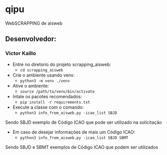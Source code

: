 # qipu
WebSCRAPPING de aisweb

## Desenvolvedor:
### Victor Kaillo
- Entre no diretorio do projeto scrapping_aisweb:
    - ```cd scrapping_aisweb```
- Crie o ambiente usando venv:
    - ```python3 -m venv ./venv```
- Ative o ambiente:
    - ```source /path/to/venv/bin/activate```
- Intale os pacotes recomendados:
    - ```pip install -r requirements.txt```
- Execute a classe com o comando:
    - ```python3 info_from_aisweb.py -icao_list SBJD```

Sendo SBJD exemplo de Código ICAO que pode ser utilizado na solicitação

- Em caso de desejar informações de mais um Código ICAO:
    - ```python3 info_from_aisweb.py -icao_list SBJD SBMT```

Sendo SBJD e SBMT exemplos de Código ICAO que podem ser utilizados
